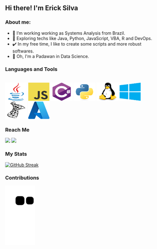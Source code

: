 ## Hi there! I'm Erick Silva

### About me: 

- 🔭 I’m working working as Systems Analysis from Brazil. 
- 🌱 Exploring techs like Java, Python, JavaScript, VBA, R and DevOps.
- ✔️ In my free time, I like to create some scripts and more robust softwares.
- 📒 Oh, I'm a Padawan in Data Science.

### Languages and Tools

<div style="display: inline_block"><br>
  <img align="center" alt="Erick-Java" height="60" width="70" src="https://github.com/devicons/devicon/blob/master/icons/java/java-original.svg">  
  <img align="center" alt="Erick-Java" height="60" width="70" src="https://github.com/devicons/devicon/blob/master/icons/javascript/javascript-original.svg">   
  <img align="center" alt="Erick-Java" height="60" width="70" src="https://github.com/devicons/devicon/blob/master/icons/csharp/csharp-original.svg">   
  <img align="center" alt="Erick-Java" height="60" width="70" src="https://github.com/devicons/devicon/blob/master/icons/python/python-original.svg">   
  <img align="center" alt="Erick-Java" height="60" width="70" src="https://github.com/devicons/devicon/blob/master/icons/linux/linux-original.svg">   
  <img align="center" alt="Erick-Java" height="60" width="70" src="https://github.com/devicons/devicon/blob/master/icons/windows8/windows8-original.svg">   
  <img align="center" alt="Erick-Java" height="60" width="70" src="https://github.com/devicons/devicon/blob/master/icons/microsoftsqlserver/microsoftsqlserver-plain.svg">   
  <img align="center" alt="Erick-Java" height="60" width="70" src="https://github.com/devicons/devicon/blob/master/icons/azure/azure-original.svg"> 
</div>

### Reach Me
<div>
  <a href="https://www.linkedin.com/in/erick-silva-001" target="_blank"><img src="https://img.shields.io/badge/LinkedIn-0077B5?style=for-the-badge&logo=linkedin&logoColor=white" target="_blank"/></a>
  <a href="mailto:erick.ap.silva@gmail.com" target="_blank"><img src="https://img.shields.io/badge/Gmail-D14836?style=for-the-badge&logo=gmail&logoColor=white" target="_blank"/><a/>
</div>
  
### My Stats

[![GitHub Streak](http://github-readme-streak-stats.herokuapp.com?user=ericksilva1)](https://git.io/streak-stats)

### Contributions

![Snake animation](https://github.com/erickapsilva1/ErickApSilva1/blob/output/github-contribution-grid-snake.svg)
